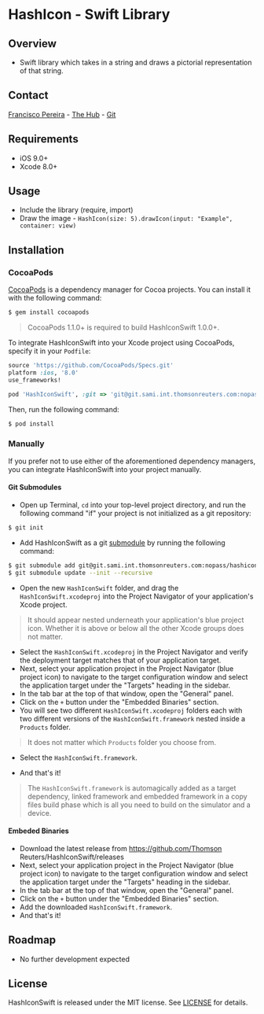 # HashIcon - Swift Library

## Overview
* Swift library which takes in a string and draws a pictorial representation of that string.

## Contact
[Francisco Pereira](mailto:francisco.pereira@thomsonreuters.com) - [The Hub](https://thehub.thomsonreuters.com/people/0169361) - [Git](https://git.sami.int.thomsonreuters.com/francisco.pereira)

## Requirements

- iOS 9.0+ 
- Xcode 8.0+

## Usage

* Include the library (require, import)
* Draw the image - ```HashIcon(size: 5).drawIcon(input: "Example", container: view)```


## Installation

### CocoaPods

[CocoaPods](http://cocoapods.org) is a dependency manager for Cocoa projects. You can install it with the following command:

```bash
$ gem install cocoapods
```

> CocoaPods 1.1.0+ is required to build HashIconSwift 1.0.0+.

To integrate HashIconSwift into your Xcode project using CocoaPods, specify it in your `Podfile`:

```ruby
source 'https://github.com/CocoaPods/Specs.git'
platform :ios, '8.0'
use_frameworks!

pod 'HashIconSwift', :git => 'git@git.sami.int.thomsonreuters.com:nopass/hashicon-swift.git'
```

Then, run the following command:

```bash
$ pod install
```

### Manually

If you prefer not to use either of the aforementioned dependency managers, you can integrate HashIconSwift into your project manually.

#### Git Submodules

- Open up Terminal, `cd` into your top-level project directory, and run the following command "if" your project is not initialized as a git repository:

```bash
$ git init
```

- Add HashIconSwift as a git [submodule](http://git-scm.com/docs/git-submodule) by running the following command:

```bash
$ git submodule add git@git.sami.int.thomsonreuters.com:nopass/hashicon-swift.git
$ git submodule update --init --recursive
```

- Open the new `HashIconSwift` folder, and drag the `HashIconSwift.xcodeproj` into the Project Navigator of your application's Xcode project.

> It should appear nested underneath your application's blue project icon. Whether it is above or below all the other Xcode groups does not matter.

- Select the `HashIconSwift.xcodeproj` in the Project Navigator and verify the deployment target matches that of your application target.
- Next, select your application project in the Project Navigator (blue project icon) to navigate to the target configuration window and select the application target under the "Targets" heading in the sidebar.
- In the tab bar at the top of that window, open the "General" panel.
- Click on the `+` button under the "Embedded Binaries" section.
- You will see two different `HashIconSwift.xcodeproj` folders each with two different versions of the `HashIconSwift.framework` nested inside a `Products` folder.

> It does not matter which `Products` folder you choose from.

- Select the `HashIconSwift.framework`.

- And that's it!

> The `HashIconSwift.framework` is automagically added as a target dependency, linked framework and embedded framework in a copy files build phase which is all you need to build on the simulator and a device.

#### Embeded Binaries

- Download the latest release from https://github.com/Thomson Reuters/HashIconSwift/releases
- Next, select your application project in the Project Navigator (blue project icon) to navigate to the target configuration window and select the application target under the "Targets" heading in the sidebar.
- In the tab bar at the top of that window, open the "General" panel.
- Click on the `+` button under the "Embedded Binaries" section.
- Add the downloaded `HashIconSwift.framework`.
- And that's it!

## Roadmap
* No further development expected

## License

HashIconSwift is released under the MIT license. See [LICENSE](https://git.sami.int.thomsonreuters.com/nopass/hashicon-swift/blob/master/LICENSE) for details.

